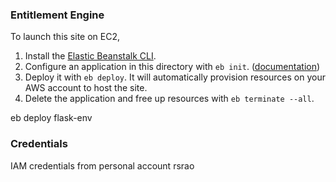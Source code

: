 ### Entitlement Engine

To launch this site on EC2,

1. Install the [Elastic Beanstalk CLI](https://docs.aws.amazon.com/elasticbeanstalk/latest/dg/eb-cli3-install.html).
1. Configure an application in this directory with `eb init`. ([documentation](https://docs.aws.amazon.com/elasticbeanstalk/latest/dg/eb-cli3-configuration.html))
1. Deploy it with `eb deploy`. It will automatically provision resources on your AWS account to host the site.
1. Delete the application and free up resources with `eb terminate --all`.

eb deploy flask-env

### Credentials
IAM credentials from personal account rsrao
